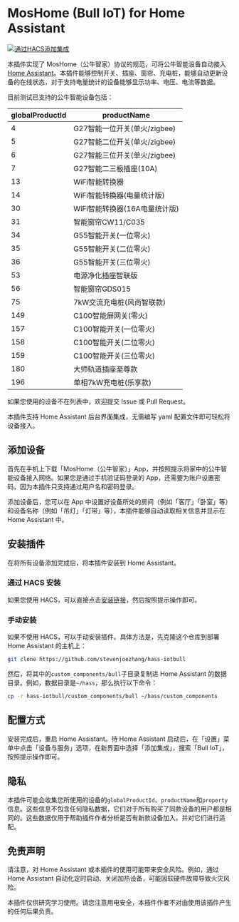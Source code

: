 # MosHome (Bull IoT) for Home Assistant

[![通过HACS添加集成](https://my.home-assistant.io/badges/hacs_repository.svg)][hacs]

本插件实现了 MosHome（公牛智家）协议的规范，可将公牛智能设备自动接入[Home Assistant](https://www.home-assistant.io)。本插件能够控制开关、插座、窗帘、充电桩，能够自动更新设备的在线状态，对于支持电量统计的设备能够显示功率、电压、电流等数据。

目前测试已支持的公牛智能设备包括：

| globalProductId | productName |
| - | - |
| 4 | G27智能一位开关(单火/zigbee) |
| 5 | G27智能二位开关(单火/zigbee) |
| 6 | G27智能三位开关(单火/zigbee) |
| 7 | G27智能二三极插座(10A) |
| 13 | WiFi智能转换器 |
| 14 | WiFi智能转换器(电量统计版) |
| 30 | WiFi智能转换器(16A电量统计版) |
| 31 | 智能窗帘CW11/C035 |
| 34 | G55智能开关(一位零火) |
| 35 | G55智能开关(二位零火) |
| 36 | G55智能开关(三位零火) |
| 53 | 电源净化插座智联版 |
| 56 | 智能窗帘GDS015 |
| 75 | 7kW交流充电桩(风尚智联款) |
| 149 | C100智能屏网关(零火) |
| 157 | C100智能开关(一位零火) |
| 158 | C100智能开关(二位零火) |
| 159 | C100智能开关(三位零火) |
| 180 | 大师轨道插座至尊款 |
| 196 | 单相7kW充电桩(乐享款) |

如果您使用的设备不在列表中，欢迎提交 Issue 或 Pull Request。

本插件支持 Home Assistant 后台界面集成，无需编写 yaml 配置文件即可轻松将设备接入。

## 添加设备

首先在手机上下载「MosHome（公牛智家）」App，并按照提示将家中的公牛智能设备接入网络。如果您是通过手机验证码登录的 App，还需要为账户设置密码，因为本插件只支持通过用户名和密码登录。

添加设备后，您可以在 App 中设置好设备所处的房间（例如「客厅」「卧室」等）和设备名称（例如「吊灯」「灯带」等），本插件能够自动读取相关信息并显示在 Home Assistant 中。

## 安装插件

在将所有设备添加完成后，将本插件安装到 Home Assistant。

### 通过 HACS 安装

如果您使用 HACS，可以直接点击[安装链接][hacs]，然后按照提示操作即可。

### 手动安装

如果不使用 HACS，可以手动安装插件。具体方法是，先克隆这个仓库到部署 Home Assistant 的主机上：

```sh
git clone https://github.com/stevenjoezhang/hass-iotbull
```

然后，将其中的`custom_components/bull`子目录复制进 Home Assistant 的数据目录。例如，数据目录是`~/hass`，那么执行以下命令：

```sh
cp -r hass-iotbull/custom_components/bull ~/hass/custom_components
```

## 配置方式

安装完成后，重启 Home Assistant。待 Home Assistant 启动后，在「设置」菜单中点击「设备与服务」选项，在新界面中选择「添加集成」，搜索「Bull IoT」，按照提示操作即可。

## 隐私

本插件可能会收集您所使用的设备的`globalProductId`、`productName`和`property`信息。这些信息不包含任何隐私数据，它们对于所有购买了同款设备的用户都是相同的。这些数据仅用于帮助插件作者分析是否有新款设备加入，并对它们进行适配。

## 免责声明

请注意，对 Home Assistant 或本插件的使用可能带来安全风险。例如，通过 Home Assistant 自动化定时启动、关闭加热设备，可能因软硬件故障导致火灾风险。

本插件仅供研究学习使用。请您注意用电安全，本插件作者不对由使用该插件产生的任何后果负责。

[hacs]: https://my.home-assistant.io/redirect/hacs_repository/?owner=stevenjoezhang&repository=hass-iotbull&category=integration
